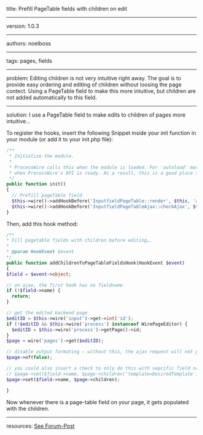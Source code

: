 title: Prefill PageTable fields with children on edit

----

version: 1.0.3

----

authors: noelboss

----

tags: pages, fields

----

problem:
Editing children is not very intuitive right away. The goal is to provide easy ordering and editing of children without loosing the page contect. Using a PageTable field to make this more intuitive, but children are not added automatically to this field.

----

solution:
I use a PageTable field to make edits to children of pages more intuitive…

To register the hooks, insert the following Snippet inside your init function in your module (or add it to your init.php file):

```PHP
/**
 * Initialize the module.
 *
 * ProcessWire calls this when the module is loaded. For 'autoload' modules, this will be called
 * when ProcessWire's API is ready. As a result, this is a good place to attach hooks.
 */
public function init()
{
  // Prefill pageTable field
  $this->wire()->addHookBefore('InputfieldPageTable::render', $this, 'addChildrenToPageTableFieldsHook');
  $this->wire()->addHookBefore('InputfieldPageTableAjax::checkAjax', $this, 'addChildrenToPageTableFieldsHook');
}
```

Then, add this hook method:

```PHP
/**
* Fill pagetable fields with children before editing….
*
* @param HookEvent $event
*/
public function addChildrenToPageTableFieldsHook(HookEvent $event)
{
$field = $event->object;

// on ajax, the first hook has no fieldname
if (!$field->name) {
  return;
}

// get the edited backend page
$editID = $this->wire('input')->get->int('id');
if (!$editID && $this->wire('process') instanceof WirePageEditor) {
  $editID = $this->wire('process')->getPage()->id;
}
$page = wire('pages')->get($editID);

// disable output formating – without this, the ajax request will not populate the field
$page->of(false);

// you could also insert a check to only do this with sepcific field names…
// $page->set($field->name, $page->children('template=DesiredTemplate')); // just specific templates
$page->set($field->name, $page->children);

}
```

Now whenever there is a page-table field on your page, it gets populated with the children.

---
resources:
[See Forum-Post](https://processwire.com/talk/topic/19634-a-hook-to-prefill-pagetable-fields-with-children-on-edit/)

